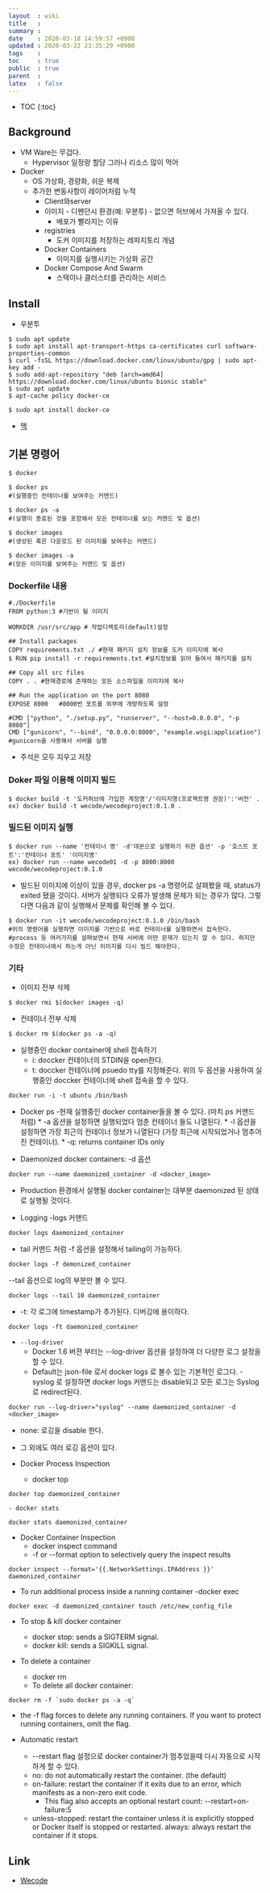 ```yaml
---
layout  : wiki
title   : 
summary : 
date    : 2020-03-18 14:59:57 +0900
updated : 2020-03-22 23:35:29 +0900
tags    : 
toc     : true
public  : true
parent  : 
latex   : false
---
```

* TOC
{:toc}

## Background

- VM Ware는 무겁다.
    - Hypervisor 일정량 할당 그러나 리소스 많이 먹어
- Docker
    - OS 가상화, 경량화, 쉬운 복제
    - 추가한 변동사항이 레이어처럼 누적
        - Client와server
        - 이미지 - 디펜던시 환경(예: 우분투) - 없으면 허브에서 가져올 수 있다.
            - 배포가 빨라지는 이유 
        - registries
            -  도커 이미지를 저장하는 레파지토리 개념
        - Docker Containers
            - 이미지를 실행시키는 가상화 공간
        - Docker Compose And Swarm
            - 스택이나 클러스터를 관리하는 서비스

## Install

- 우분투

```shell
$ sudo apt update
$ sudo apt install apt-transport-https ca-certificates curl software-properties-common
$ curl -fsSL https://download.docker.com/linux/ubuntu/gpg | sudo apt-key add -
$ sudo add-apt-repository "deb [arch=amd64] https://download.docker.com/linux/ubuntu bionic stable"
$ sudo apt update
$ apt-cache policy docker-ce

$ sudo apt install docker-ce

```

- [맥](https://hub.docker.com/editions/community/docker-ce-desktop-mac)


## 기본 명령어

```shell
$ docker

$ docker ps
#(실행중인 컨테이너를 보여주는 커맨드) 

$ docker ps -a
#(실행이 종료된 것을 포함해서 모든 컨테이너를 보는 커맨드 및 옵션)

$ docker images
#(생성된 혹은 다운로드 된 이미지를 보여주는 커맨드)

$ docker images -a
#(모든 이미지를 보여주는 커맨드 및 옵션)

```

### Dockerfile 내용

```shell
#./Dockerfile
FROM python:3 #기반이 될 이미지

WORKDIR /usr/src/app # 작업디렉토리(default)설정

## Install packages
COPY requirements.txt ./ #현재 패키지 설치 정보를 도커 이미지에 복사
$ RUN pip install -r requirements.txt #설치정보를 읽어 들여서 패키지를 설치

## Copy all src files
COPY . . #현재경로에 존재하는 모든 소스파일을 이미지에 복사

## Run the application on the port 8080
EXPOSE 8000   #8000번 포트를 외부에 개방하도록 설정

#CMD ["python", "./setup.py", "runserver", "--host=0.0.0.0", "-p 8080"]
CMD ["gunicorn", "--bind", "0.0.0.0:8000", "example.wsgi:application"] #gunicorn을 사용해서 서버를 실행 

```

- 주석은 모두 지우고 저장

### Doker 파일 이용해 이미지 빌드

```shell
$ docker build -t '도커허브에 가입한 계정명'/'이미지명(프로젝트명 권장)':'버전' .
ex) docker build -t wecode/wecodeproject:0.1.0 .
```

### 빌드된 이미지 실행

```shell
$ docker run --name '컨테이너 명' -d'데몬으로 실행하기 위한 옵션' -p '호스트 포트':'컨테이너 포트' '이미지명'
ex) docker run --name wecode01 -d -p 8000:8000 wecode/wecodeproject:0.1.0
```

- 빌드된 이미지에 이상이 있을 경우, docker ps -a 명령어로 살펴봤을 때, status가 exited 됐을 것이다. 서버가 실행되다 오류가 발생해 문제가 되는 경우가 많다. 그렇다면 다음과 같이 실행해서 문제를 확인해 볼 수 있다.

```shell
$ docker run -it wecode/wecodeproject:0.1.0 /bin/bash
#위의 명령어를 실행하면 이미지를 기반으로 바로 컨테이너를 실행하면서 접속한다.
#process 등 여러가지를 살펴보면서 현재 서버에 어떤 문제가 있는지 알 수 있다. 하지만 수정은 컨테이너에서 하는게 아닌 이미지를 다시 빌드 해야한다.
```

### 기타

- 이미지 전부 삭제

```shell
$ docker rmi $(docker images -q)
```

- 컨테이너 전부 삭제

```shell
$ docker rm $(docker ps -a -q)
```

- 실행중인 docker container에 shell 접속하기
    - i: doccker 컨테이너의 STDIN을 open한다.
    - t: doccker 컨테이너에 psuedo tty를 지정해준다. 위의 두 옵션을 사용하여 실행중인 doccker 컨테이너에 shell 접속을 할 수 있다.

```shell
docker run -i -t ubuntu /bin/bash
```

- Docker ps
    -현재 실행중인 docker container들을 볼 수 있다. (마치 ps 커맨드 처럼) * -a 옵션을 설정하면 실행되었다 멈춘 컨테이너 들도 나열된다. * -l 옵션을 설정하면 가장 최근의 컨테이너 정보가 나열된다 (가장 최근에 시작되었거나 멈추어진 컨테이너). * -q: returns container IDs only

- Daemonized docker containers:
    -d 옵션

```shell
docker run --name daemonized_container -d <docker_image>
```

- Production 환경에서 실행될 docker container는 대부분 daemonized 된 상태로 실행될 것이다.

- Logging
    -logs 커맨드

```shell
docker logs daemonized_container
```

- tail 커맨드 처럼 -f 옵션을 설정해서 tailing이 가능하다.

```shell
docker logs -f demonized_container
```

--tail 옵션으로 log의 부분만 볼 수 있다.

```shell
docker logs --tail 10 daemonized_container
```

- -t: 각 로그에 timestamp가 추가된다. 디버깅에 용이하다.

```shell
docker logs -ft daemonized_container
```

- `--log-driver`
    - Docker 1.6 버젼 부터는 --log-driver 옵션을 설정하여 더 다양한 로그 설정을 할 수 있다.
    - Default는 json-file 로서 docker logs 로 볼수 있는 기본적인 로그다.
    -syslog 로 설정하면 docker logs 커맨드는 disable되고 모든 로그는 Syslog로 redirect된다.
    
```shell
docker run --log-driver="syslog" --name daemonized_container -d 
<docker_image>
```

- none: 로깅을 disable 한다.
- 그 외에도 여러 로깅 옵션이 있다.

- Docker Process Inspection
    - docker top

```shell
docker top daemonized_container
``````

    - docker stats

```shell
docker stats daemonized_container
```

- Docker Container Inspection
    - docker inspect command
    - -f or --format option to selectively query the inspect results

```shell
docker inspect --format='{{.NetworkSettings.IPAddress }}' daemonized_container
```

- To run additional process inside a running container
    -docker exec

```shell
docker exec -d daemonized_container touch /etc/new_config_file
```

- To stop & kill docker container
    - docker stop: sends a SIGTERM signal.
    - docker kill: sends a SIGKILL signal.

- To delete a container
    - docker rm
    - To delete all docker container:

```shell
docker rm -f `sudo docker ps -a -q`
```

- the -f flag forces to delete any running containers. If you want to protect running containers, omit the flag.


- Automatic restart
    - --restart flag 설정으로 docker container가 멈추었을때 다시 자동으로 시작하게 할 수 있다.
    - no: do not automatically restart the container. (the default)
    - on-failure: restart the container if it exits due to an error, which manifests as a non-zero exit code.
        - This flag also accepts an optional restart count: --restart=on-failure:5
    - unless-stopped: restart the container unless it is explicitly stopped or Docker itself is stopped or restarted.
always: always restart the container if it stops.

## Link

- [Wecode](https://stackoverflow.com/c/wecode/questions/275)
